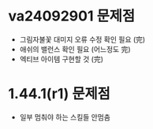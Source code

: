 # va24092901 문제점
 - 그림자불꽃 대미지 오류 수정 확인 필요 (完)
 - 애쉬의 밸런스 확인 필요 (어느정도 完)
 - 엑티브 아이템 구현할 것 (完)


# 1.44.1(r1) 문제점
 - 일부 멈춰야 하는 스킬들 안멈춤